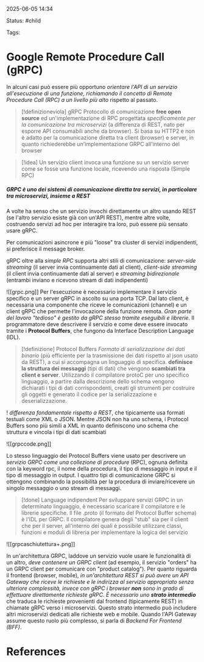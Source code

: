 2025-06-05 14:34

Status: #child 

Tags:
# Google Remote Procedure Call (gRPC)

In alcuni casi può essere più opportuno *orientare l'API di un servizio all'esecuzione di una funzione, richiamando il concetto di Remote Procedure Call (RPC) a un livello più alto* rispetto al passato.

> [!definizioneviola] gRPC
> Protocollo di comunicazione **free open source** ed un'implementazione di RPC progettata *specificamente per la comunicazione tra microservizi* (a differenza di REST, nato per esporre API consumabili anche da browser). Si basa su HTTP2 e non è adatto per la comunicazione diretta tra client (browser) e server, in quanto richiederebbe un'implementazione GRPC all'interno del browser

> [!idea]
> Un servizio client invoca una funzione su un servizio server come se fosse una funzione locale, ricevendo una risposta (Simple RPC)
##### GRPC è uno dei sistemi di comunicazione diretta tra servizi, in particolare tra microservizi, insieme a REST
A volte ha senso che un servizio invochi direttamente un altro usando REST (se l'altro servizio esiste già con un'API REST), mentre altre volte, costruendo servizi ad hoc per interagire tra loro, può essere più sensato usare gRPC.

Per comunicazioni asincrone e più "loose" tra cluster di servizi indipendenti, si preferisce il message broker.

gRPC oltre alla *simple RPC* supporta altri stili di comunicazione: *server-side streaming* (il server invia continuamente dati al client), *client-side streaming* (il client invia continuamente dati al server) e *streaming bidirezionale* (entrambi inviano e ricevono stream di dati indipendenti)

![[grpc.png]]
Per l'esecuzione è necessario implementare il servizio specifico e un server gRPC in ascolto su una porta TCP.
Dal lato client, è necessaria una componente che riceve le comunicazioni (channel) e un client gRPC che permette l'invocazione della funzione remota. *Gran parte del lavoro "tedioso" è gestito da gRPC stesso tramite eseguibili e librerie*. Il programmatore deve descrivere il servizio e come deve essere invocato tramite i **Protocol Buffers**, che fungono da Interface Description Language (IDL).

> [!definizione] Protocol Buffers
> *Formato di serializzazione dei dati binario* (più efficiente per la trasmissione dei dati rispetto al json usato da REST), a cui si accompagna un linguaggio di specifica.
> **definisce la struttura dei messaggi** (tipi di dati) che vengono **scambiati tra client e server**.
> Utilizzando il compilatore protoC per uno specifico linguaggio, a partire dalla descrizione dello schema vengono dichiarati i tipi di dati corrispondenti, creati gli strumenti per costruire gli oggetti e generato il codice per la serializzazione e deserializzazione.

 ! *differenza fondamentale rispetto a REST*, che tipicamente usa formati testuali come XML o JSON.
 Mentre JSON non ha uno schema, i Protocol Buffers sono più simili a XML in quanto definiscono uno schema che struttura e vincola i tipi di dati scambiati
 
![[grpccode.png]]

Lo stesso linguaggio dei Protocol Buffers viene usato per descrivere un *servizio GRPC come una* *collezione di procedure* (RPC), ognuna definita con la keyword rpc, il nome della procedura, il tipo di messaggio in input e il tipo di messaggio in output.
I quattro tipi di comunicazione GRPC si ottengono combinando la possibilità per la procedura di inviare/ricevere un singolo messaggio o uno stream di messaggi.

> [!done] Language indipendent
> Per sviluppare servizi GRPC in un determinato linguaggio, è necessario scaricare il compilatore e le librerie specifiche.
> Il file .proto (il formato del Protocol Buffer schema) è l'IDL per GRPC. Il compilatore genera degli "stub" sia per il client che per il server, all'interno dei quali è possibile utilizzare classi, funzioni e moduli di libreria per implementare la logica del servizio

![[grpcaschiutettura+.png]]

In un'architettura GRPC, laddove un servizio vuole usare le funzionalità di un altro, *deve contenere un GRPC client* (ad esempio, il servizio "orders" ha un GRPC client per comunicare con "product catalog").
Per quanto riguarda il frontend (browser, mobile), *in un'architettura REST si può avere un API Gateway che riceve le richieste e le indirizza al servizio appropriato senza ulteriore complessità, invece con gRPC i browser **non** sono in grado di effettuare direttamente richieste gRPC*. *È necessario uno **strato intermedio*** che traduca le richieste provenienti dal frontend (tipicamente REST) in chiamate gRPC verso i microservizi. Questo strato intermedio può includere altri microservizi dedicati alle richieste web e mobile. Quando l'API Gateway assume questo ruolo più complesso, si parla di *Backend For Frontend (BFF)*.

# References
